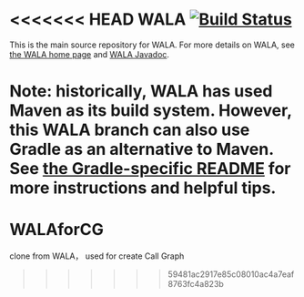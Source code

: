 <<<<<<< HEAD
WALA [![Build Status](https://travis-ci.org/wala/WALA.svg?branch=master)](https://travis-ci.org/wala/WALA)
=====================

This is the main source repository for WALA.  For more details on WALA, see <a
href="http://wala.sourceforge.net">the WALA home page</a> and <a href="https://wala.github.io/javadoc">WALA Javadoc</a>.

**Note:** historically, WALA has used Maven as its build system.
However, this WALA branch can also use Gradle as an alternative to
Maven.  See [the Gradle-specific README](README-Gradle.md) for more
instructions and helpful tips.
=======
# WALAforCG
clone from WALA， used for create Call Graph
>>>>>>> 59481ac2917e85c08010ac4a7eaf8763fc4a823b
